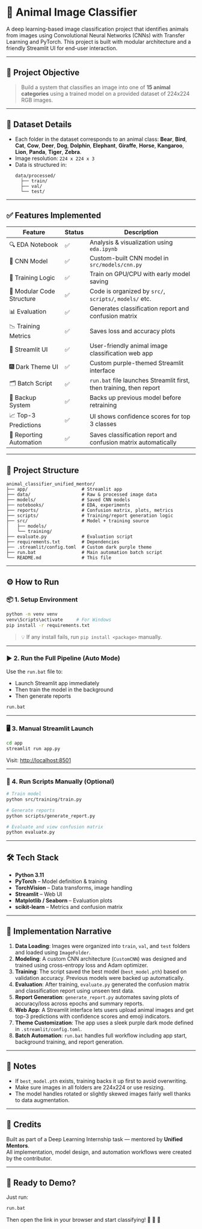 # 🐾 Animal Image Classifier

A deep learning-based image classification project that identifies animals from images using Convolutional Neural Networks (CNNs) with Transfer Learning and PyTorch. This project is built with modular architecture and a friendly Streamlit UI for end-user interaction.

---

## 📌 Project Objective

> Build a system that classifies an image into one of **15 animal categories** using a trained model on a provided dataset of 224x224 RGB images.

---

## 🧠 Dataset Details

- Each folder in the dataset corresponds to an animal class: **Bear**, **Bird**, **Cat**, **Cow**, **Deer**, **Dog**, **Dolphin**, **Elephant**, **Giraffe**, **Horse**, **Kangaroo**, **Lion**, **Panda**, **Tiger**, **Zebra**.
- Image resolution: `224 x 224 x 3`
- Data is structured in:
  ```
  data/processed/
    ├── train/
    ├── val/
    └── test/
  ```

---

## ✅ Features Implemented

| Feature                   | Status | Description                                                         |
| ------------------------- | ------ | ------------------------------------------------------------------- |
| 🔍 EDA Notebook           | ✅      | Analysis & visualization using `eda.ipynb`                          |
| 🧠 CNN Model              | ✅      | Custom-built CNN model in `src/models/cnn.py`                       |
| 🧪 Training Logic         | ✅      | Train on GPU/CPU with early model saving                            |
| 📂 Modular Code Structure | ✅      | Code is organized by `src/`, `scripts/`, `models/` etc.             |
| 📊 Evaluation             | ✅      | Generates classification report and confusion matrix                |
| 📉 Training Metrics       | ✅      | Saves loss and accuracy plots                                       |
| 🎨 Streamlit UI           | ✅      | User-friendly animal image classification web app                   |
| 🎆 Dark Theme UI          | ✅      | Custom purple-themed Streamlit interface                            |
| 🗂️ Batch Script          | ✅      | `run.bat` file launches Streamlit first, then training, then report |
| 🧪 Backup System          | ✅      | Backs up previous model before retraining                           |
| 📈 Top-3 Predictions      | ✅      | UI shows confidence scores for top 3 classes                        |
| 📁 Reporting Automation   | ✅      | Saves classification report and confusion matrix automatically      |

---

## 📁 Project Structure

```
animal_classifier_unified_mentor/
├── app/                    # Streamlit app
├── data/                   # Raw & processed image data
├── models/                 # Saved CNN models
├── notebooks/              # EDA, experiments
├── reports/                # Confusion matrix, plots, metrics
├── scripts/                # Training/report generation logic
├── src/                    # Model + training source
│   ├── models/
│   └── training/
├── evaluate.py             # Evaluation script
├── requirements.txt        # Dependencies
├── .streamlit/config.toml  # Custom dark purple theme
├── run.bat                 # Main automation batch script
└── README.md               # This file
```

---

## ⚙️ How to Run

### 📦 1. Setup Environment

```bash
python -m venv venv
venv\Scripts\activate     # For Windows
pip install -r requirements.txt
```

> 💡 If any install fails, run `pip install <package>` manually.

---

### ▶️ 2. Run the Full Pipeline (Auto Mode)

Use the `run.bat` file to:

- Launch Streamlit app immediately
- Then train the model in the background
- Then generate reports

```bash
run.bat
```

---

### 🖥️ 3. Manual Streamlit Launch

```bash
cd app
streamlit run app.py
```

Visit: [http://localhost:8501](http://localhost:8501)

---

### 🧪 4. Run Scripts Manually (Optional)

```bash
# Train model
python src/training/train.py

# Generate reports
python scripts/generate_report.py

# Evaluate and view confusion matrix
python evaluate.py
```

---

## 🛠️ Tech Stack

- **Python 3.11**
- **PyTorch** – Model definition & training
- **TorchVision** – Data transforms, image handling
- **Streamlit** – Web UI
- **Matplotlib / Seaborn** – Evaluation plots
- **scikit-learn** – Metrics and confusion matrix

---

## 🔎 Implementation Narrative

1. **Data Loading**: Images were organized into `train`, `val`, and `test` folders and loaded using `ImageFolder`.
2. **Modeling**: A custom CNN architecture (`CustomCNN`) was designed and trained using cross-entropy loss and Adam optimizer.
3. **Training**: The script saved the best model (`best_model.pth`) based on validation accuracy. Previous models were backed up automatically.
4. **Evaluation**: After training, `evaluate.py` generated the confusion matrix and classification report using unseen test data.
5. **Report Generation**: `generate_report.py` automates saving plots of accuracy/loss across epochs and summary reports.
6. **Web App**: A Streamlit interface lets users upload animal images and get top-3 predictions with confidence scores and emoji indicators.
7. **Theme Customization**: The app uses a sleek purple dark mode defined in `.streamlit/config.toml`.
8. **Batch Automation**: `run.bat` handles full workflow including app start, background training, and report generation.

---

## 📌 Notes

- If `best_model.pth` exists, training backs it up first to avoid overwriting.
- Make sure images in all folders are 224x224 or use resizing.
- The model handles rotated or slightly skewed images fairly well thanks to data augmentation.

---

## 🙌 Credits

Built as part of a Deep Learning Internship task — mentored by **Unified Mentors**.\
All implementation, model design, and automation workflows were created by the contributor.

---

## 🚀 Ready to Demo?

Just run:

```bash
run.bat
```

Then open the link in your browser and start classifying! 🐻 🐯 🦓

